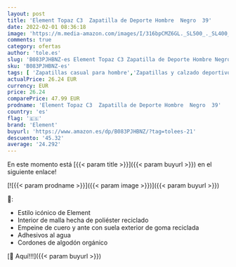```yaml
---
layout: post
title: 'Element Topaz C3  Zapatilla de Deporte Hombre  Negro  39'
date: 2022-02-01 08:36:18
image: 'https://m.media-amazon.com/images/I/316bpCMZ6GL._SL500_._SL400_.jpg'
comments: true
category: ofertas
author: 'tole.es'
slug: 'B083PJHBNZ-es Element Topaz C3 Zapatilla de Deporte Hombre Negro 39'
sku: 'B083PJHBNZ-es'
tags: [ 'Zapatillas casual para hombre','Zapatillas y calzado deportivo para hombre','Zapatos','Zapatos para hombre','Zapatos y complementos','element','zapatilla', ]
actualPrice: 26.24 EUR
currency: EUR
price: 26.24
comparePrice: 47.99 EUR
prodname: 'Element Topaz C3  Zapatilla de Deporte Hombre  Negro  39'
country: 'es'
flag: '🇪🇸'
brand: 'Element'
buyurl: 'https://www.amazon.es/dp/B083PJHBNZ/?tag=tolees-21'
descuento: '45.32'
average: '24.292'
---
```


En este momento está [{{< param title >}}]({{< param buyurl >}}) en el siguiente enlace!

[![{{< param prodname >}}]({{< param image >}})]({{< param buyurl >}})

🔎:

- Estilo icónico de Element
- Interior de malla hecha de poliéster reciclado
- Empeine de cuero y ante con suela exterior de goma reciclada
- Adhesivos al agua
- Cordones de algodón orgánico

[🛒 Aquí!!!]({{< param buyurl >}})
